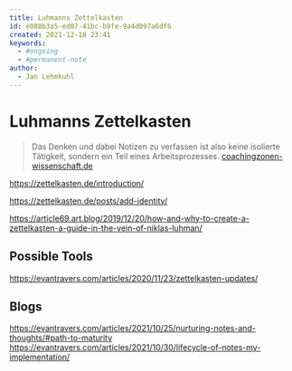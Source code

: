 ```yaml
---
title: Luhmanns Zettelkasten
id: e088b3a5-ed07-41bc-b9fe-9a4d097a6df6
created: 2021-12-18 23:41
keywords: 
  - #ongoing
  - #permanent-note
author:
  - Jan Lehmkuhl
---
```



Luhmanns Zettelkasten
======================================================================

> Das Denken und dabei Notizen zu verfassen ist also keine isolierte Tätigkeit, sondern ein Teil eines Arbeitsprozesses.
[coachingzonen-wissenschaft.de](https://coachingzonen-wissenschaft.de/zettelkasten)  



https://zettelkasten.de/introduction/

https://zettelkasten.de/posts/add-identity/


https://article69.art.blog/2019/12/20/how-and-why-to-create-a-zettelkasten-a-guide-in-the-vein-of-niklas-luhman/



Possible Tools
------------------------------------------------------------

https://evantravers.com/articles/2020/11/23/zettelkasten-updates/



Blogs
------------------------------------------------------------

https://evantravers.com/articles/2021/10/25/nurturing-notes-and-thoughts/#path-to-maturity
https://evantravers.com/articles/2021/10/30/lifecycle-of-notes-my-implementation/
